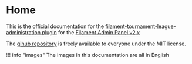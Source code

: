 # Home

This is the official documentation for the [filament-tournament-league-administration plugin](https://github.com/Maggomann/filament-tournament-league-administration) for the [Filament Admin Panel v2.x](https://filamentphp.com/docs/2.x/admin/installation)

The [gihub repository](https://github.com/Maggomann/filament-tournament-league-administration) is freely available to everyone under the MIT license.

!!! info "images"
	The images in this documentation are all in English